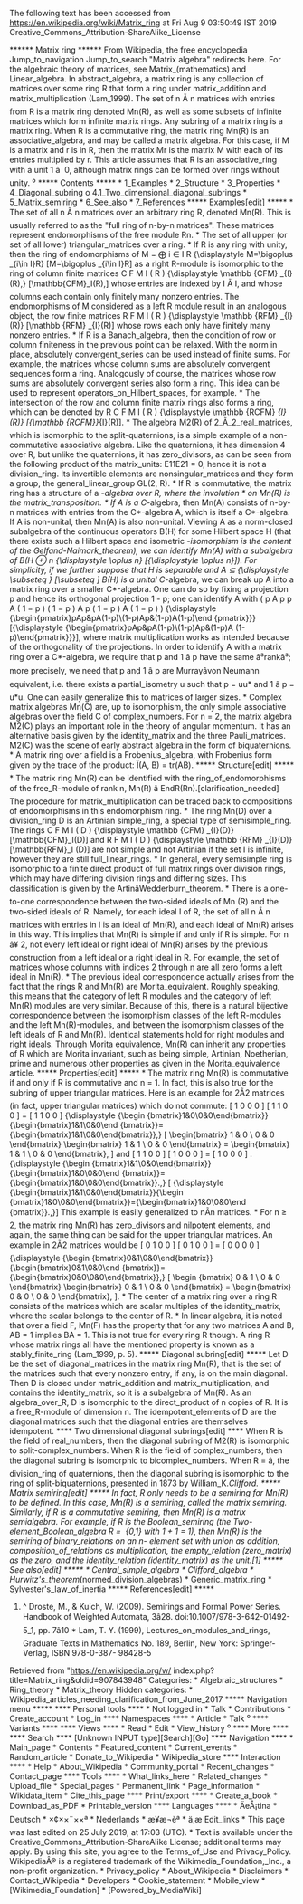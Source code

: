 The following text has been accessed from https://en.wikipedia.org/wiki/Matrix_ring at Fri Aug 9 03:50:49 IST 2019
Creative_Commons_Attribution-ShareAlike_License




















****** Matrix ring ******
From Wikipedia, the free encyclopedia
Jump_to_navigation Jump_to_search
"Matrix algebra" redirects here. For the algebraic theory of matrices, see
Matrix_(mathematics) and Linear_algebra.
In abstract_algebra, a matrix ring is any collection of matrices over some ring
R that form a ring under matrix_addition and matrix_multiplication (Lam_1999).
The set of n Ã n matrices with entries from R is a matrix ring denoted Mn(R),
as well as some subsets of infinite matrices which form infinite matrix rings.
Any subring of a matrix ring is a matrix ring.
When R is a commutative ring, the matrix ring Mn(R) is an associative_algebra,
and may be called a matrix algebra. For this case, if M is a matrix and r is in
R, then the matrix Mr is the matrix M with each of its entries multiplied by r.
This article assumes that R is an associative_ring with a unit 1 â  0,
although matrix rings can be formed over rings without unity.
⁰
***** Contents *****
    * 1_Examples
    * 2_Structure
    * 3_Properties
    * 4_Diagonal_subring
          o 4.1_Two_dimensional_diagonal_subrings
    * 5_Matrix_semiring
    * 6_See_also
    * 7_References
***** Examples[edit] *****
    * The set of all n Ã n matrices over an arbitrary ring R, denoted Mn(R).
      This is usually referred to as the "full ring of n-by-n matrices". These
      matrices represent endomorphisms of the free module Rn.
    * The set of all upper (or set of all lower) triangular_matrices over a
      ring.
    * If R is any ring with unity, then the ring of endomorphisms of     M =
      &#x2A01;  i &#x2208; I   R   {\displaystyle M=\bigoplus _{i\in I}R}
      [M=\bigoplus _{i\in I}R] as a right R-module is isomorphic to the ring of
      column finite matrices       C F M   I   ( R )    {\displaystyle \mathbb
      {CFM} _{I}(R)\,}  [\mathbb{CFM}_I(R)\,] whose entries are indexed by I Ã
      I, and whose columns each contain only finitely many nonzero entries. The
      endomorphisms of M considered as a left R module result in an analogous
      object, the row finite matrices       R F M   I   ( R )   {\displaystyle
      \mathbb {RFM} _{I}(R)}  [\mathbb {RFM} _{I}(R)] whose rows each only have
      finitely many nonzero entries.
    * If R is a Banach_algebra, then the condition of row or column finiteness
      in the previous point can be relaxed. With the norm in place, absolutely
      convergent_series can be used instead of finite sums. For example, the
      matrices whose column sums are absolutely convergent sequences form a
      ring. Analogously of course, the matrices whose row sums are absolutely
      convergent series also form a ring. This idea can be used to represent
      operators_on_Hilbert_spaces, for example.
    * The intersection of the row and column finite matrix rings also forms a
      ring, which can be denoted by       R C F M   I   ( R )   {\displaystyle
      \mathbb {RCFM} _{I}(R)}  [{\mathbb  {RCFM}}_{I}(R)].
    * The algebra M2(R) of 2_Ã_2_real_matrices, which is isomorphic to the
      split-quaternions, is a simple example of a non-commutative associative
      algebra. Like the quaternions, it has dimension 4 over R, but unlike the
      quaternions, it has zero_divisors, as can be seen from the following
      product of the matrix_units: E11E21 = 0, hence it is not a division_ring.
      Its invertible elements are nonsingular_matrices and they form a group,
      the general_linear_group GL(2, R).
    * If R is commutative, the matrix ring has a structure of a *-algebra over
      R, where the involution * on Mn(R) is the matrix_transposition.
    * If A is a C*-algebra, then Mn(A) consists of n-by-n matrices with entries
      from the C*-algebra A, which is itself a C*-algebra. If A is non-unital,
      then Mn(A) is also non-unital. Viewing A as a norm-closed subalgebra of
      the continuous operators B(H) for some Hilbert space H (that there exists
      such a Hilbert space and isometric *-isomorphism is the content of the
      Gelfand-Naimark_theorem), we can identify Mn(A) with a subalgebra of B(H
      &#x2295; n   {\displaystyle \oplus n}  [{\displaystyle \oplus n}]). For
      simplicity, if we further suppose that H is separable and A     &#x2286;
      {\displaystyle \subseteq }  [\subseteq ] B(H) is a unital C*-algebra, we
      can break up A into a matrix ring over a smaller C*-algebra. One can do
      so by fixing a projection p and hence its orthogonal projection 1 - p;
      one can identify A with       (    p A p   p A ( 1 &#x2212; p )     ( 1
      &#x2212; p ) A p   ( 1 &#x2212; p ) A ( 1 &#x2212; p )    )
      {\displaystyle {\begin{pmatrix}pAp&pA(1-p)\\(1-p)Ap&(1-p)A(1-p)\end
      {pmatrix}}}  [{\displaystyle {\begin{pmatrix}pAp&pA(1-p)\\(1-p)Ap&(1-p)A
      (1-p)\end{pmatrix}}}], where matrix multiplication works as intended
      because of the orthogonality of the projections. In order to identify A
      with a matrix ring over a C*-algebra, we require that p and 1 â p have
      the same â³rankâ³; more precisely, we need that p and 1 â p are
      Murrayâvon Neumann equivalent, i.e. there exists a partial_isometry u
      such that p = uu* and 1 â p = u*u. One can easily generalize this to
      matrices of larger sizes.
    * Complex matrix algebras Mn(C) are, up to isomorphism, the only simple
      associative algebras over the field C of complex_numbers. For n = 2, the
      matrix algebra M2(C) plays an important role in the theory of angular
      momentum. It has an alternative basis given by the identity_matrix and
      the three Pauli_matrices. M2(C) was the scene of early abstract algebra
      in the form of biquaternions.
    * A matrix ring over a field is a Frobenius_algebra, with Frobenius form
      given by the trace of the product: Ï(A, B) = tr(AB).
***** Structure[edit] *****
    * The matrix ring Mn(R) can be identified with the ring_of_endomorphisms of
      the free_R-module of rank n, Mn(R) â EndR(Rn).[clarification_needed]
      The procedure for matrix_multiplication can be traced back to
      compositions of endomorphisms in this endomorphism ring.
    * The ring Mn(D) over a division_ring D is an Artinian simple_ring, a
      special type of semisimple_ring. The rings       C F M   I   ( D )
      {\displaystyle \mathbb {CFM} _{I}(D)}  [\mathbb{CFM}_I(D)] and       R F
      M   I   ( D )   {\displaystyle \mathbb {RFM} _{I}(D)}  [\mathbb{RFM}_I
      (D)] are not simple and not Artinian if the set I is infinite, however
      they are still full_linear_rings.
    * In general, every semisimple ring is isomorphic to a finite direct
      product of full matrix rings over division rings, which may have
      differing division rings and differing sizes. This classification is
      given by the ArtinâWedderburn_theorem.
    * There is a one-to-one correspondence between the two-sided ideals of Mn
      (R) and the two-sided ideals of R. Namely, for each ideal I of R, the set
      of all n Ã n matrices with entries in I is an ideal of Mn(R), and each
      ideal of Mn(R) arises in this way. This implies that Mn(R) is simple if
      and only if R is simple. For n â¥ 2, not every left ideal or right ideal
      of Mn(R) arises by the previous construction from a left ideal or a right
      ideal in R. For example, the set of matrices whose columns with indices 2
      through n are all zero forms a left ideal in Mn(R).
    * The previous ideal correspondence actually arises from the fact that the
      rings R and Mn(R) are Morita_equivalent. Roughly speaking, this means
      that the category of left R modules and the category of left Mn(R)
      modules are very similar. Because of this, there is a natural bijective
      correspondence between the isomorphism classes of the left R-modules and
      the left Mn(R)-modules, and between the isomorphism classes of the left
      ideals of R and Mn(R). Identical statements hold for right modules and
      right ideals. Through Morita equivalence, Mn(R) can inherit any
      properties of R which are Morita invariant, such as being simple,
      Artinian, Noetherian, prime and numerous other properties as given in the
      Morita_equivalence article.
***** Properties[edit] *****
    * The matrix ring Mn(R) is commutative if and only if R is commutative and
      n = 1. In fact, this is also true for the subring of upper triangular
      matrices. Here is an example for 2Ã2 matrices (in fact, upper triangular
      matrices) which do not commute:
                 [    1   0     0   0    ]     [    1   1     0   0    ]   =
            [    1   1     0   0    ]      {\displaystyle {\begin
            {bmatrix}1&0\\0&0\end{bmatrix}}{\begin{bmatrix}1&1\\0&0\end
            {bmatrix}}={\begin{bmatrix}1&1\\0&0\end{bmatrix}}\,}  [
              \begin{bmatrix}
                1 & 0 \\
                0 & 0
              \end{bmatrix}
              \begin{bmatrix}
                1 & 1 \\
                0 & 0
              \end{bmatrix}
            =
              \begin{bmatrix}
                1 & 1 \\
                0 & 0
              \end{bmatrix}\,
            ]
and
                 [    1   1     0   0    ]     [    1   0     0   0    ]   =
            [    1   0     0   0    ]   .    {\displaystyle {\begin
            {bmatrix}1&1\\0&0\end{bmatrix}}{\begin{bmatrix}1&0\\0&0\end
            {bmatrix}}={\begin{bmatrix}1&0\\0&0\end{bmatrix}}.\,}  [
            {\displaystyle {\begin{bmatrix}1&1\\0&0\end{bmatrix}}{\begin
            {bmatrix}1&0\\0&0\end{bmatrix}}={\begin{bmatrix}1&0\\0&0\end
            {bmatrix}}.\,}]
      This example is easily generalized to nÃn matrices.
    * For n ≥ 2, the matrix ring Mn(R) has zero_divisors and nilpotent
      elements, and again, the same thing can be said for the upper triangular
      matrices. An example in 2Ã2 matrices would be
                 [    0   1     0   0    ]     [    0   1     0   0    ]   =
            [    0   0     0   0    ]      {\displaystyle {\begin
            {bmatrix}0&1\\0&0\end{bmatrix}}{\begin{bmatrix}0&1\\0&0\end
            {bmatrix}}={\begin{bmatrix}0&0\\0&0\end{bmatrix}}\,}  [  \begin
            {bmatrix}
                0 & 1 \\
                0 & 0
              \end{bmatrix}
              \begin{bmatrix}
                0 & 1 \\
                0 & 0
              \end{bmatrix}
            =
              \begin{bmatrix}
                0 & 0 \\
                0 & 0
              \end{bmatrix}\,
            ].
    * The center of a matrix ring over a ring R consists of the matrices which
      are scalar multiples of the identity_matrix, where the scalar belongs to
      the center of R.
    * In linear algebra, it is noted that over a field F, Mn(F) has the
      property that for any two matrices A and B, AB = 1 implies BA = 1. This
      is not true for every ring R though. A ring R whose matrix rings all have
      the mentioned property is known as a stably_finite_ring (Lam_1999, p. 5).
***** Diagonal subring[edit] *****
Let D be the set of diagonal_matrices in the matrix ring Mn(R), that is the set
of the matrices such that every nonzero entry, if any, is on the main diagonal.
Then D is closed under matrix_addition and matrix_multiplication, and contains
the identity_matrix, so it is a subalgebra of Mn(R).
As an algebra_over_R, D is isomorphic to the direct_product of n copies of R.
It is a free_R-module of dimension n. The idempotent_elements of D are the
diagonal matrices such that the diagonal entries are themselves idempotent.
**** Two dimensional diagonal subrings[edit] ****
When R is the field of real_numbers, then the diagonal subring of M2(R) is
isomorphic to split-complex_numbers. When R is the field of complex_numbers,
then the diagonal subring is isomorphic to bicomplex_numbers. When R = â, the
division_ring of quaternions, then the diagonal subring is isomorphic to the
ring of split-biquaternions, presented in 1873 by William_K._Clifford.
***** Matrix semiring[edit] *****
In fact, R only needs to be a semiring for Mn(R) to be defined. In this case,
Mn(R) is a semiring, called the matrix semiring. Similarly, if R is a
commutative semiring, then Mn(R) is a matrix semialgebra.
For example, if R is the Boolean_semiring (the Two-element_Boolean_algebra R = 
{0,1} with 1 + 1 = 1), then Mn(R) is the semiring of binary_relations on an n-
element set with union as addition, composition_of_relations as multiplication,
the empty_relation (zero_matrix) as the zero, and the identity_relation
(identity_matrix) as the unit.[1]
***** See also[edit] *****
    * Central_simple_algebra
    * Clifford_algebra
    * Hurwitz's_theorem_(normed_division_algebras)
    * Generic_matrix_ring
    * Sylvester's_law_of_inertia
***** References[edit] *****
   1. ^ Droste, M., & Kuich, W. (2009). Semirings and Formal Power Series.
      Handbook of Weighted Automata, 3â28. doi:10.1007/978-3-642-01492-5_1,
      pp. 7â10
    * Lam, T. Y. (1999), Lectures_on_modules_and_rings, Graduate Texts in
      Mathematics No. 189, Berlin, New York: Springer-Verlag, ISBN 978-0-387-
      98428-5

Retrieved from "https://en.wikipedia.org/w/
index.php?title=Matrix_ring&oldid=907843948"
Categories:
    * Algebraic_structures
    * Ring_theory
    * Matrix_theory
Hidden categories:
    * Wikipedia_articles_needing_clarification_from_June_2017
***** Navigation menu *****
**** Personal tools ****
    * Not logged in
    * Talk
    * Contributions
    * Create_account
    * Log_in
**** Namespaces ****
    * Article
    * Talk
⁰
**** Variants ****
**** Views ****
    * Read
    * Edit
    * View_history
⁰
**** More ****
**** Search ****
[Unknown INPUT type][Search][Go]
**** Navigation ****
    * Main_page
    * Contents
    * Featured_content
    * Current_events
    * Random_article
    * Donate_to_Wikipedia
    * Wikipedia_store
**** Interaction ****
    * Help
    * About_Wikipedia
    * Community_portal
    * Recent_changes
    * Contact_page
**** Tools ****
    * What_links_here
    * Related_changes
    * Upload_file
    * Special_pages
    * Permanent_link
    * Page_information
    * Wikidata_item
    * Cite_this_page
**** Print/export ****
    * Create_a_book
    * Download_as_PDF
    * Printable_version
**** Languages ****
    * ÄeÅ¡tina
    * Deutsch
    * ×¢××¨××ª
    * Nederlands
    * æ¥æ¬èª
    * ä¸­æ
Edit_links
    * This page was last edited on 25 July 2019, at 17:03 (UTC).
    * Text is available under the Creative_Commons_Attribution-ShareAlike
      License; additional terms may apply. By using this site, you agree to the
      Terms_of_Use and Privacy_Policy. WikipediaÂ® is a registered trademark of
      the Wikimedia_Foundation,_Inc., a non-profit organization.
    * Privacy_policy
    * About_Wikipedia
    * Disclaimers
    * Contact_Wikipedia
    * Developers
    * Cookie_statement
    * Mobile_view
    * [Wikimedia_Foundation]
    * [Powered_by_MediaWiki]
